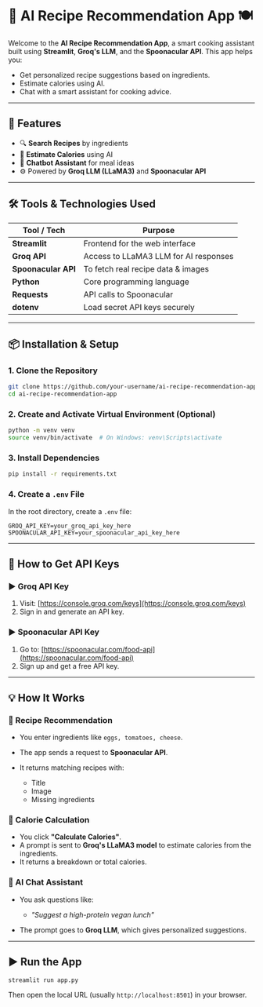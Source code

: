 # 🧠 AI Recipe Recommendation App 🍽️

Welcome to the **AI Recipe Recommendation App**, a smart cooking assistant built using **Streamlit**, **Groq's LLM**, and the **Spoonacular API**. This app helps you:

- Get personalized recipe suggestions based on ingredients.
- Estimate calories using AI.
- Chat with a smart assistant for cooking advice.

---

## 🚀 Features

- 🔍 **Search Recipes** by ingredients
- 🧮 **Estimate Calories** using AI
- 🤖 **Chatbot Assistant** for meal ideas
- ⚙️ Powered by **Groq LLM (LLaMA3)** and **Spoonacular API**

---

## 🛠️ Tools & Technologies Used

| Tool / Tech        | Purpose                                   |
|--------------------|-------------------------------------------|
| **Streamlit**      | Frontend for the web interface            |
| **Groq API**       | Access to LLaMA3 LLM for AI responses     |
| **Spoonacular API**| To fetch real recipe data & images        |
| **Python**         | Core programming language                 |
| **Requests**       | API calls to Spoonacular                  |
| **dotenv**         | Load secret API keys securely             |

---

## 📦 Installation & Setup

### 1. Clone the Repository
```bash
git clone https://github.com/your-username/ai-recipe-recommendation-app.git
cd ai-recipe-recommendation-app
````

### 2. Create and Activate Virtual Environment (Optional)

```bash
python -m venv venv
source venv/bin/activate  # On Windows: venv\Scripts\activate
```

### 3. Install Dependencies

```bash
pip install -r requirements.txt
```

### 4. Create a `.env` File

In the root directory, create a `.env` file:

```env
GROQ_API_KEY=your_groq_api_key_here
SPOONACULAR_API_KEY=your_spoonacular_api_key_here
```

---

## 🔑 How to Get API Keys

### ▶️ **Groq API Key**

1. Visit: [https://console.groq.com/keys](https://console.groq.com/keys)
2. Sign in and generate an API key.

### ▶️ **Spoonacular API Key**

1. Go to: [https://spoonacular.com/food-api](https://spoonacular.com/food-api)
2. Sign up and get a free API key.

---

## 💡 How It Works

### 🔹 Recipe Recommendation

* You enter ingredients like `eggs, tomatoes, cheese`.
* The app sends a request to **Spoonacular API**.
* It returns matching recipes with:

  * Title
  * Image
  * Missing ingredients

### 🔹 Calorie Calculation

* You click **"Calculate Calories"**.
* A prompt is sent to **Groq's LLaMA3 model** to estimate calories from the ingredients.
* It returns a breakdown or total calories.

### 🔹 AI Chat Assistant

* You ask questions like:

  * *"Suggest a high-protein vegan lunch"*
* The prompt goes to **Groq LLM**, which gives personalized suggestions.

---

## ▶️ Run the App

```bash
streamlit run app.py
```

Then open the local URL (usually `http://localhost:8501`) in your browser.
